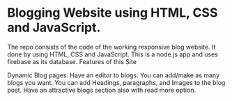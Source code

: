 # Blogging Website using HTML, CSS and JavaScript.
The repo consists of the code of the working responsive blog website. It done by using HTML, CSS and JavaScript. This is a node.js app and uses firebase as its database. 
Features of this Site 

Dynamic Blog pages.
Have an editor to blogs.
You can add/make as many blogs you want.
You can add Headings, paragraphs, and Images to the blog post.
Have an attractive blogs section also with read more option.
